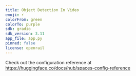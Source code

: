 ```yaml
---
title: Object Detection In Video
emoji: ⚡
colorFrom: green
colorTo: purple
sdk: gradio
sdk_version: 3.11
app_file: app.py
pinned: false
license: openrail
---
```


Check out the configuration reference at https://huggingface.co/docs/hub/spaces-config-reference
